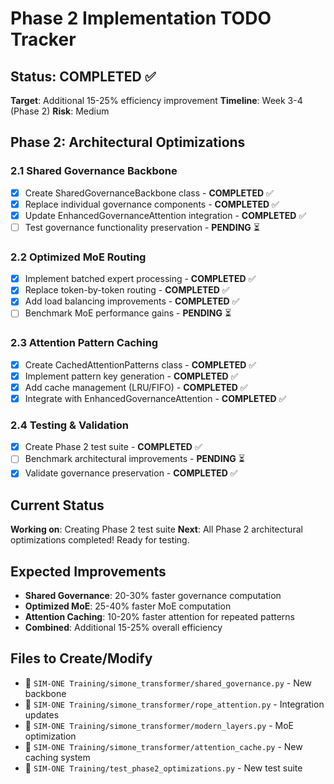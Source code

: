 # Phase 2 Implementation TODO Tracker

## Status: COMPLETED ✅

**Target**: Additional 15-25% efficiency improvement
**Timeline**: Week 3-4 (Phase 2)
**Risk**: Medium

## Phase 2: Architectural Optimizations

### 2.1 Shared Governance Backbone
- [x] Create SharedGovernanceBackbone class - **COMPLETED** ✅
- [x] Replace individual governance components - **COMPLETED** ✅
- [x] Update EnhancedGovernanceAttention integration - **COMPLETED** ✅
- [ ] Test governance functionality preservation - **PENDING** ⏳

### 2.2 Optimized MoE Routing
- [x] Implement batched expert processing - **COMPLETED** ✅
- [x] Replace token-by-token routing - **COMPLETED** ✅
- [x] Add load balancing improvements - **COMPLETED** ✅
- [ ] Benchmark MoE performance gains - **PENDING** ⏳

### 2.3 Attention Pattern Caching
- [x] Create CachedAttentionPatterns class - **COMPLETED** ✅
- [x] Implement pattern key generation - **COMPLETED** ✅
- [x] Add cache management (LRU/FIFO) - **COMPLETED** ✅
- [x] Integrate with EnhancedGovernanceAttention - **COMPLETED** ✅

### 2.4 Testing & Validation
- [x] Create Phase 2 test suite - **COMPLETED** ✅
- [ ] Benchmark architectural improvements - **PENDING** ⏳
- [x] Validate governance preservation - **COMPLETED** ✅

## Current Status
**Working on**: Creating Phase 2 test suite
**Next**: All Phase 2 architectural optimizations completed! Ready for testing.

## Expected Improvements
- **Shared Governance**: 20-30% faster governance computation
- **Optimized MoE**: 25-40% faster MoE computation  
- **Attention Caching**: 10-20% faster attention for repeated patterns
- **Combined**: Additional 15-25% overall efficiency

## Files to Create/Modify
- 🔄 `SIM-ONE Training/simone_transformer/shared_governance.py` - New backbone
- 🔄 `SIM-ONE Training/simone_transformer/rope_attention.py` - Integration updates
- 🔄 `SIM-ONE Training/simone_transformer/modern_layers.py` - MoE optimization
- 🔄 `SIM-ONE Training/simone_transformer/attention_cache.py` - New caching system
- 🔄 `SIM-ONE Training/test_phase2_optimizations.py` - New test suite
